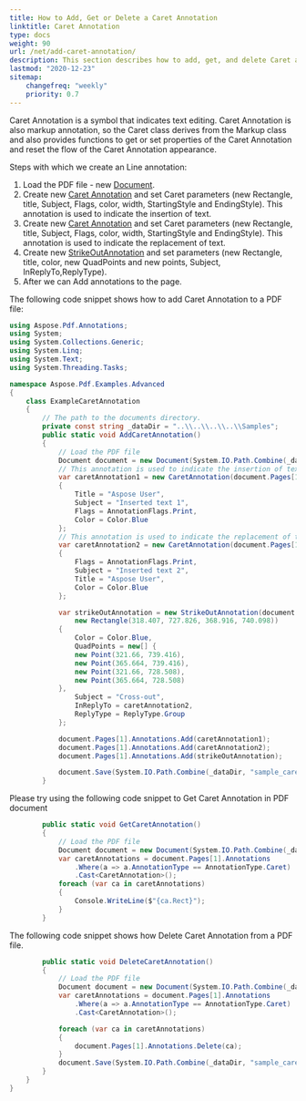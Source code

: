 ```yaml
---
title: How to Add, Get or Delete a Caret Annotation
linktitle: Caret Annotation
type: docs
weight: 90
url: /net/add-caret-annotation/
description: This section describes how to add, get, and delete Caret annotation from your PDF document.
lastmod: "2020-12-23"
sitemap:
    changefreq: "weekly"
    priority: 0.7
---
```


Caret Annotation is a symbol that indicates text editing. Caret Annotation is also markup annotation, so the Caret class derives from the Markup class and also provides functions to get or set properties of the Caret Annotation and reset the flow of the Caret Annotation appearance.

Steps with which we create an Line annotation:

1. Load the PDF file - new [Document](https://apireference.aspose.com/pdf/net/aspose.pdf/document).
1. Create new [Caret Annotation](https://apireference.aspose.com/pdf/net/aspose.pdf.annotations/caretannotation) and set Caret parameters (new Rectangle, title, Subject, Flags, color, width, StartingStyle and EndingStyle). This annotation is used to indicate the insertion of text.
1. Create new [Caret Annotation](https://apireference.aspose.com/pdf/net/aspose.pdf.annotations/caretannotation) and set Caret parameters (new Rectangle, title, Subject, Flags, color, width, StartingStyle and EndingStyle). This annotation is used to indicate the replacement of text.
1. Create new [StrikeOutAnnotation](https://apireference.aspose.com/pdf/net/aspose.pdf.annotations/strikeoutannotation) and set parameters (new Rectangle, title, color, new QuadPoints and new points, Subject, InReplyTo,ReplyType).
1. After we can Add annotations to the page.

The following code snippet shows how to add Caret Annotation to a PDF file:

```csharp
using Aspose.Pdf.Annotations;
using System;
using System.Collections.Generic;
using System.Linq;
using System.Text;
using System.Threading.Tasks;

namespace Aspose.Pdf.Examples.Advanced
{
    class ExampleCaretAnnotation
    {
        // The path to the documents directory.
        private const string _dataDir = "..\\..\\..\\..\\Samples";
        public static void AddCaretAnnotation()
        {
            // Load the PDF file
            Document document = new Document(System.IO.Path.Combine(_dataDir, "sample.pdf"));
            // This annotation is used to indicate the insertion of text
            var caretAnnotation1 = new CaretAnnotation(document.Pages[1], new Rectangle(299.988, 713.664, 308.708, 720.769))
            {
                Title = "Aspose User",
                Subject = "Inserted text 1",
                Flags = AnnotationFlags.Print,
                Color = Color.Blue
            };
            // This annotation is used to indicate the replacement of text
            var caretAnnotation2 = new CaretAnnotation(document.Pages[1], new Rectangle(361.246, 727.908, 370.081, 735.107))
            {
                Flags = AnnotationFlags.Print,
                Subject = "Inserted text 2",
                Title = "Aspose User",
                Color = Color.Blue
            };

            var strikeOutAnnotation = new StrikeOutAnnotation(document.Pages[1],
                new Rectangle(318.407, 727.826, 368.916, 740.098))
            {
                Color = Color.Blue,
                QuadPoints = new[] {
                new Point(321.66, 739.416),
                new Point(365.664, 739.416),
                new Point(321.66, 728.508),
                new Point(365.664, 728.508)
            },
                Subject = "Cross-out",
                InReplyTo = caretAnnotation2,
                ReplyType = ReplyType.Group
            };

            document.Pages[1].Annotations.Add(caretAnnotation1);
            document.Pages[1].Annotations.Add(caretAnnotation2);
            document.Pages[1].Annotations.Add(strikeOutAnnotation);

            document.Save(System.IO.Path.Combine(_dataDir, "sample_caret.pdf"));
        }
```

Please try using the following code snippet to Get Caret Annotation in PDF document

```csharp
        public static void GetCaretAnnotation()
        {
            // Load the PDF file
            Document document = new Document(System.IO.Path.Combine(_dataDir, "sample_caret.pdf"));
            var caretAnnotations = document.Pages[1].Annotations
                .Where(a => a.AnnotationType == AnnotationType.Caret)
                .Cast<CaretAnnotation>();
            foreach (var ca in caretAnnotations)
            {
                Console.WriteLine($"{ca.Rect}");
            }
        }
```

The following code snippet shows how Delete Caret Annotation from a PDF file.

```csharp
        public static void DeleteCaretAnnotation()
        {
            // Load the PDF file
            Document document = new Document(System.IO.Path.Combine(_dataDir, "sample_caret.pdf"));
            var caretAnnotations = document.Pages[1].Annotations
                .Where(a => a.AnnotationType == AnnotationType.Caret)
                .Cast<CaretAnnotation>();

            foreach (var ca in caretAnnotations)
            {
                document.Pages[1].Annotations.Delete(ca);
            }
            document.Save(System.IO.Path.Combine(_dataDir, "sample_caret_del.pdf"));
        }
    }
}

```
